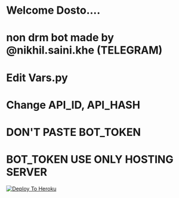 # Welcome Dosto....
# non drm bot made by @nikhil.saini.khe (TELEGRAM)
# Edit Vars.py
# Change API_ID, API_HASH
# DON'T PASTE BOT_TOKEN
# BOT_TOKEN USE ONLY HOSTING SERVER

[![Deploy To Heroku](https://www.herokucdn.com/deploy/button.svg)](https://heroku.com/deploy?template=https://github.com/lakshaybajarang/Lakshay_Paid.git)
